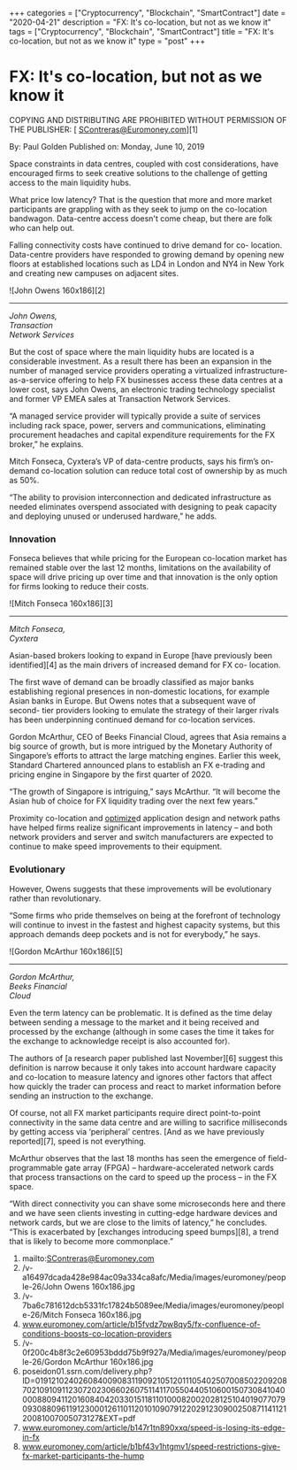 +++
categories = ["Cryptocurrency", "Blockchain", "SmartContract"]
date = "2020-04-21"
description = "FX: It's co-location, but not as we know it"
tags = ["Cryptocurrency", "Blockchain", "SmartContract"]
title = "FX: It's co-location, but not as we know it"
type = "post"
+++

#  FX: It's co-location, but not as we know it

COPYING AND DISTRIBUTING ARE PROHIBITED WITHOUT PERMISSION OF THE
PUBLISHER: [ SContreras@Euromoney.com][1]

By:  Paul Golden  Published on:  Monday, June 10, 2019

Space constraints in data centres, coupled with cost considerations,
have encouraged firms to seek creative solutions to the challenge of
getting access to the main liquidity hubs.

What price low latency? That is the question that more and more market
participants are grappling with as they seek to jump on the co-location
bandwagon. Data-centre access doesn't come cheap, but there are folk who
can help out.

Falling connectivity costs have continued to drive demand for co-
location. Data-centre providers have responded to growing demand by
opening new floors at established locations such as LD4 in London and
NY4 in New York and creating new campuses on adjacent sites.

![John Owens 160x186][2]  
  
---  
_John Owens,  
Transaction  
Network Services_  
  
But the cost of space where the main liquidity hubs are located is a
considerable investment. As a result there has been an expansion in the
number of managed service providers operating a virtualized
infrastructure-as-a-service offering to help FX businesses access these
data centres at a lower cost, says John Owens, an electronic trading
technology specialist and former VP EMEA sales at Transaction Network
Services.

“A managed service provider will typically provide a suite of services
including rack space, power, servers and communications, eliminating
procurement headaches and capital expenditure requirements for the FX
broker,” he explains.

Mitch Fonseca, Cyxtera’s VP of data-centre products, says his firm’s on-
demand co-location solution can reduce total cost of ownership by as
much as 50%.

“The ability to provision interconnection and dedicated infrastructure
as needed eliminates overspend associated with designing to peak
capacity and deploying unused or underused hardware,” he adds.

### Innovation

Fonseca believes that while pricing for the European co-location market
has remained stable over the last 12 months, limitations on the
availability of space will drive pricing up over time and that
innovation is the only option for firms looking to reduce their costs.

![Mitch Fonseca 160x186][3]  
  
---  
  
 _Mitch Fonseca,  
Cyxtera_  
  
Asian-based brokers looking to expand in Europe [have previously been
identified][4] as the main drivers of increased demand for FX co-
location.

The first wave of demand can be broadly classified as major banks
establishing regional presences in non-domestic locations, for example
Asian banks in Europe. But Owens notes that a subsequent wave of second-
tier providers looking to emulate the strategy of their larger rivals
has been underpinning continued demand for co-location services.

Gordon McArthur, CEO of Beeks Financial Cloud, agrees that Asia remains
a big source of growth, but is more intrigued by the Monetary Authority
of Singapore’s efforts to attract the large matching engines. Earlier
this week, Standard Chartered announced plans to establish an FX
e-trading and pricing engine in Singapore by the first quarter of 2020.

“The growth of Singapore is intriguing,” says McArthur. “It will become
the Asian hub of choice for FX liquidity trading over the next few
years.”

Proximity co-location and [optimize](https://www.fintecher.org/2020/03/17/added-genetic-algorithm-for-trading/)d application design and network paths
have helped firms realize significant improvements in latency – and both
network providers and server and switch manufacturers are expected to
continue to make speed improvements to their equipment.

### Evolutionary

However, Owens suggests that these improvements will be evolutionary
rather than revolutionary.

“Some firms who pride themselves on being at the forefront of technology
will continue to invest in the fastest and highest capacity systems, but
this approach demands deep pockets and is not for everybody,” he says.

![Gordon McArthur 160x186][5]  
  
---  
  
 _Gordon McArthur,  
Beeks Financial  
Cloud_  
  
Even the term latency can be problematic. It is defined as the time
delay between sending a message to the market and it being received and
processed by the exchange (although in some cases the time it takes for
the exchange to acknowledge receipt is also accounted for).

The authors of [a research paper published last November][6] suggest
this definition is narrow because it only takes into account hardware
capacity and co-location to measure latency and ignores other factors
that affect how quickly the trader can process and react to market
information before sending an instruction to the exchange.

Of course, not all FX market participants require direct point-to-point
connectivity in the same data centre and are willing to sacrifice
milliseconds by getting access via ‘peripheral’ centres. [And as we have
previously reported][7], speed is not everything.

McArthur observes that the last 18 months has seen the emergence of
field-programmable gate array (FPGA) – hardware-accelerated network
cards that process transactions on the card to speed up the process – in
the FX space.

“With direct connectivity you can shave some microseconds here and there
and we have seen clients investing in cutting-edge hardware devices and
network cards, but we are close to the limits of latency,” he concludes.
“This is exacerbated by [exchanges introducing speed bumps][8], a trend
that is likely to become more commonplace.”

   1. mailto:SContreras@Euromoney.com
   2. /v-a16497dcada428e984ac09a334ca8afc/Media/images/euromoney/people-26/John Owens 160x186.jpg
   3. /v-7ba6c781612dcb5331fc17824b5089ee/Media/images/euromoney/people-26/Mitch Fonseca 160x186.jpg
   4. www.euromoney.com/article/b15fvdz7pw8qy5/fx-confluence-of-conditions-boosts-co-location-providers
   5. /v-0f200c4b8f3c2e60953bddd75b9f927a/Media/images/euromoney/people-26/Gordon McArthur 160x186.jpg
   6. poseidon01.ssrn.com/delivery.php?ID=019121024026084009083119092105120111054025070085022092087021091091123072023066026075114117055044051060015073084104000088094112016084042033015118110100082002028125104019077079093088096119123000126110112010109079122029123090025087114112120081007005073127&EXT=pdf
   7. www.euromoney.com/article/b147r1tn890xxq/speed-is-losing-its-edge-in-fx
   8. www.euromoney.com/article/b1bf43v1htgmv1/speed-restrictions-give-fx-market-participants-the-hump